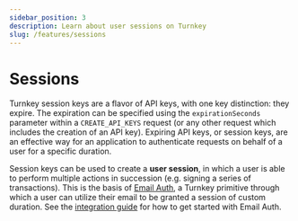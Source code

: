 ```yaml
---
sidebar_position: 3
description: Learn about user sessions on Turnkey
slug: /features/sessions
---
```


# Sessions

Turnkey session keys are a flavor of API keys, with one key distinction: they expire. The expiration can be specified using the `expirationSeconds` parameter within a `CREATE_API_KEYS` request (or any other request which includes the creation of an API key). Expiring API keys, or session keys, are an effective way for an application to authenticate requests on behalf of a user for a specific duration.

Session keys can be used to create a **user session**, in which a user is able to perform multiple actions in succession (e.g. signing a series of transactions). This is the basis of [Email Auth](/features/email-auth), a Turnkey primitive through which a user can utilize their email to be granted a session of custom duration. See the [integration guide](/guides/sub-organization-auth) for how to get started with Email Auth.
